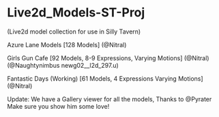 # Live2d_Models-ST-Proj
(Live2d model collection for use in Silly Tavern)

Azure Lane Models [128 Models] (@Nitral)

Girls Gun Cafe [92 Models, 8-9 Expressions, Varying Motions] (@Nitral) (@Naughtynimbus newg02__l2d_297.u)

Fantastic Days (Working) [61 Models, 4 Expressions Varying Motions] (@Nitral)

Update: We have a Gallery viewer for all the models, Thanks to @Pyrater Make sure you show him some love!
